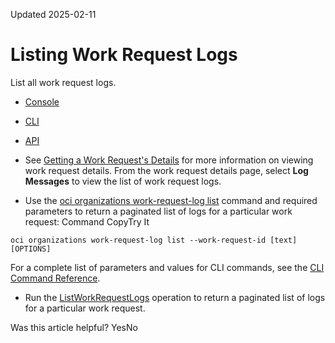 Updated 2025-02-11
# Listing Work Request Logs
List all work request logs.
  * [Console](https://docs.oracle.com/en-us/iaas/Content/General/organization/workrequest-list-logs.htm)
  * [CLI](https://docs.oracle.com/en-us/iaas/Content/General/organization/workrequest-list-logs.htm)
  * [API](https://docs.oracle.com/en-us/iaas/Content/General/organization/workrequest-list-logs.htm)


  * See [Getting a Work Request's Details](https://docs.oracle.com/en-us/iaas/Content/General/organization/workrequest-get.htm#workrequest_get "Get the details of a work request in Organization Management.") for more information on viewing work request details. 
From the work request details page, select **Log Messages** to view the list of work request logs.
  * Use the [oci organizations work-request-log list](https://docs.oracle.com/iaas/tools/oci-cli/latest/oci_cli_docs/cmdref/organizations/work-request-log/list.html) command and required parameters to return a paginated list of logs for a particular work request:
Command
CopyTry It
```
oci organizations work-request-log list --work-request-id [text] [OPTIONS]
```

For a complete list of parameters and values for CLI commands, see the [CLI Command Reference](https://docs.oracle.com/iaas/tools/oci-cli/latest).
  * Run the [ListWorkRequestLogs](https://docs.oracle.com/iaas/api/#/en/organizations/latest/WorkRequestLogEntry/ListWorkRequestLogs) operation to return a paginated list of logs for a particular work request.


Was this article helpful?
YesNo

